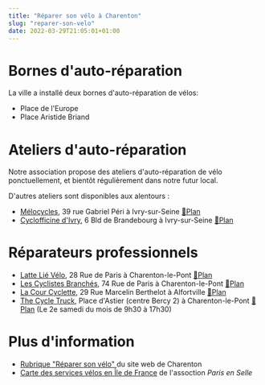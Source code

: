 ```yaml
---
title: "Réparer son vélo à Charenton"
slug: "reparer-son-velo"
date: 2022-03-29T21:05:01+01:00
---
```


# Bornes d'auto-réparation

La ville a installé deux bornes d'auto-réparation de vélos:

- Place de l'Europe
- Place Aristide Briand

# Ateliers d'auto-réparation

Notre association propose des ateliers d'auto-réparation de vélo ponctuellement, et bientôt régulièrement dans notre futur local.

D'autres ateliers sont disponibles aux alentours :

- [Mélocycles](https://www.facebook.com/sansplomb94/), 39 rue Gabriel Péri à Ivry-sur-Seine [📍Plan](https://www.openstreetmap.org/?mlat=48.81358&mlon=2.38292#map=19/48.81358/2.38292)
- [Cyclofficine d'Ivry](https://www.cyclocoop.org/), 6 Bld de Brandebourg à Ivry-sur-Seine [📍Plan](https://www.openstreetmap.org/?mlat=48.81469&mlon=2.40122#map=19/48.81469/2.40122)

# Réparateurs professionnels

- [Latte Lié Vélo](https://www.instagram.com/lattelievelo), 28 Rue de Paris à Charenton-le-Pont [📍Plan](https://www.openstreetmap.org/?mlat=48.81880&mlon=2.41788#map=19/48.81880/2.41788)
- [Les Cyclistes Branchés](https://www.les-cyclistes-branches.com), 74 Rue de Paris à Charenton-le-Pont [📍Plan](https://www.openstreetmap.org/?mlat=48.82278&mlon=2.41211#map=19/48.82278/2.41211)
- [La Cour Cyclette](https://atelier.courcyclette.org/), 29 Rue Marcelin Berthelot à Alfortville [📍Plan](https://www.openstreetmap.org/?mlat=48.81280&mlon=2.41282#map=19/48.81280/2.41282)
- [The Cycle Truck](https://www.thecycletruck.com/charenton-le-pont), Place d'Astier (centre Bercy 2) à Charenton-le-Pont [📍Plan](https://www.openstreetmap.org/?mlat=48.82550&mlon=2.39457#map=18/48.82550/2.39457) (Le 2e samedi du mois de 9h30 à 17h30)

# Plus d'information

- [Rubrique "Réparer son vélo" ](https://www.charenton.fr/velo/velo_reparer.php) du site web de Charenton
- [Carte des services vélos en Île de France](https://parisenselle.fr/services-velo/) de l'assoction *Paris en Selle*


